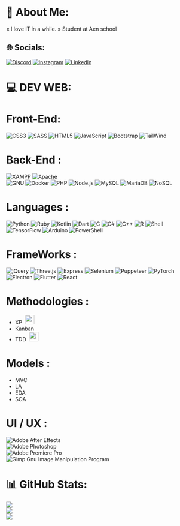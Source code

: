# 💫 About Me:
« I love IT in a while. »
Student at Aen school


## 🌐 Socials:
[![Discord](https://img.shields.io/badge/Discord-%237289DA.svg?logo=discord&logoColor=white)](https://discord.gg/Octave#4663) 
[![Instagram](https://img.shields.io/badge/Instagram-%23E4405F.svg?logo=Instagram&logoColor=white)](https://instagram.com/octave_lapchin) 
[![LinkedIn](https://img.shields.io/badge/LinkedIn-%230077B5.svg?logo=linkedin&logoColor=white)](https://www.linkedin.com/in/octave-lapchin-a88590253/)


# 💻 DEV WEB:

# Front-End:
 ![CSS3](https://img.shields.io/badge/css3-%231572B6.svg?style=for-the-badge&logo=css3&logoColor=white)
 ![SASS](https://img.shields.io/badge/SASS-hotpink.svg?style=for-the-badge&logo=SASS&logoColor=white)
 ![HTML5](https://img.shields.io/badge/html5-%23E34F26.svg?style=for-the-badge&logo=html5&logoColor=white)
 ![JavaScript](https://img.shields.io/badge/javascript-%23323330.svg?style=for-the-badge&logo=javascript&logoColor=%23F7DF1E)
 ![Bootstrap](https://img.shields.io/badge/bootstrap-%23563D7C.svg?style=for-the-badge&logo=bootstrap&logoColor=white)
 ![TailWind](https://img.shields.io/badge/bootstrap-%23563D7C.svg?style=for-the-badge&logo=bootstrap&logoColor=white)
 
 
#    Back-End :
![XAMPP](https://img.shields.io/static/v1?style=for-the-badge&message=XAMPP&color=FB7A24&logo=XAMPP&logoColor=FFFFFF&label=)
![Apache](https://img.shields.io/badge/apache-%23D42029.svg?style=for-the-badge&logo=apache&logoColor=white)  
![GNU](https://img.shields.io/static/v1?style=for-the-badge&message=GNU&color=A42E2B&logo=GNU&logoColor=FFFFFF&label=)
![Docker](https://img.shields.io/badge/docker-%230db7ed.svg?style=for-the-badge&logo=docker&logoColor=white)
 ![PHP](https://img.shields.io/badge/php-%23777BB4.svg?style=for-the-badge&logo=php&logoColor=white)
 ![Node.js](https://img.shields.io/static/v1?style=for-the-badge&message=Node.js&color=339933&logo=Node.js&logoColor=FFFFFF&label=)
 ![MySQL](https://img.shields.io/badge/mysql-%2300f.svg?style=for-the-badge&logo=mysql&logoColor=white)
 ![MariaDB](https://img.shields.io/badge/MariaDB-003545?style=for-the-badge&logo=mariadb&logoColor=white)
 ![NoSQL](https://img.shields.io/badge/NoSql-003545?style=for-the-badge&logo=nosql&logoColor=white)
 
 
#    Languages :
 ![Python](https://img.shields.io/badge/python-3670A0?style=for-the-badge&logo=python&logoColor=ffdd54)
 ![Ruby](https://img.shields.io/static/v1?style=for-the-badge&message=Ruby&color=CC342D&logo=Ruby&logoColor=FFFFFF&label=)
 ![Kotlin](https://img.shields.io/static/v1?style=for-the-badge&message=Kotlin&color=7F52FF&logo=Kotlin&logoColor=FFFFFF&label=)
 ![Dart](https://img.shields.io/static/v1?style=for-the-badge&message=Dart&color=0175C2&logo=Dart&logoColor=FFFFFF&label=)
 ![C](https://img.shields.io/static/v1?style=for-the-badge&message=C&color=222222&logo=C&logoColor=A8B9CC&label=)
![C#](https://img.shields.io/static/v1?style=for-the-badge&message=C+Sharp&color=239120&logo=C+Sharp&logoColor=FFFFFF&label=)
![C++](https://img.shields.io/static/v1?style=for-the-badge&message=C%2B%2B&color=00599C&logo=C%2B%2B&logoColor=FFFFFF&label=)
![R](https://img.shields.io/static/v1?style=for-the-badge&message=R&color=276DC3&logo=R&logoColor=FFFFFF&label=)
 ![Shell](https://img.shields.io/badge/shell_script-%23121011.svg?style=for-the-badge&logo=gnu-bash&logoColor=white)
 ![TensorFlow](https://img.shields.io/badge/TensorFlow-%23FF6F00.svg?style=for-the-badge&logo=TensorFlow&logoColor=white)
 ![Arduino](https://img.shields.io/badge/-Arduino-00979D?style=for-the-badge&logo=Arduino&logoColor=white)
 ![PowerShell](https://img.shields.io/static/v1?style=for-the-badge&message=PowerShell&color=5391FE&logo=PowerShell&logoColor=FFFFFF&label=)
 
 
 #    FrameWorks :
  ![jQuery](https://img.shields.io/static/v1?style=for-the-badge&message=jQuery&color=0769AD&logo=jQuery&logoColor=FFFFFF&label=)
  ![Three.js](https://img.shields.io/static/v1?style=for-the-badge&message=Three.js&color=000000&logo=Three.js&logoColor=FFFFFF&label=)
  ![Express](https://img.shields.io/static/v1?style=for-the-badge&message=Express&color=000000&logo=Express&logoColor=FFFFFF&label=)
  ![Selenium](https://img.shields.io/static/v1?style=for-the-badge&message=Selenium&color=43B02A&logo=Selenium&logoColor=FFFFFF&label=)
  ![Puppeteer](https://img.shields.io/static/v1?style=for-the-badge&message=Puppeteer&color=40B5A4&logo=Puppeteer&logoColor=FFFFFF&label=)
  ![PyTorch](https://img.shields.io/static/v1?style=for-the-badge&message=PyTorch&color=EE4C2C&logo=PyTorch&logoColor=FFFFFF&label=)
  ![Electron](https://img.shields.io/static/v1?style=for-the-badge&message=Electron&color=47848F&logo=Electron&logoColor=FFFFFF&label=)
  ![Flutter](https://img.shields.io/static/v1?style=for-the-badge&message=Flutter&color=02569B&logo=Flutter&logoColor=FFFFFF&label=)
  ![React](https://img.shields.io/static/v1?style=for-the-badge&message=React&color=222222&logo=React&logoColor=61DAFB&label=) 
 
 #    Methodologies :
 - XP &nbsp;<img src='https://cdn1.iconfinder.com/data/icons/project-management-color-line-vol-1/512/EXTEME_PROGRAMMING-512.png' style='height:25px; width:25px;'></img>
 - Kanban
 - TDD &nbsp;<img src='https://2.bp.blogspot.com/-8AAM-g0SQMs/WanOeQXDT5I/AAAAAAAAAKc/bb2PsiQJHoY92WtloRDS9ou7Dw1l6q8PACLcBGAs/s1600/lmbs_testdrivendevelopmentcycle_small.png' style='height:25px; width:25px;'></img>
 
# Models :
- MVC
- LA
- EDA
- SOA

#    UI / UX :
 ![Adobe After Effects](https://img.shields.io/badge/Adobe%20After%20Effects-9999FF.svg?style=for-the-badge&logo=Adobe%20After%20Effects&logoColor=white)  
 ![Adobe Photoshop](https://img.shields.io/badge/adobephotoshop-%2331A8FF.svg?style=for-the-badge&logo=adobephotoshop&logoColor=white)  
 ![Adobe Premiere Pro](https://img.shields.io/badge/Adobe%20Premiere%20Pro-9999FF.svg?style=for-the-badge&logo=Adobe%20Premiere%20Pro&logoColor=white)  
 ![Gimp Gnu Image Manipulation Program](https://img.shields.io/badge/Gimp-657D8B?style=for-the-badge&logo=gimp&logoColor=FFFFFF)  


# 📊 GitHub Stats:
![](https://github-readme-stats.vercel.app/api?username=OctaveLapchin&theme=material-palenight&hide_border=false&include_all_commits=false&count_private=false)<br/>
![](https://github-readme-streak-stats.herokuapp.com/?user=OctaveLapchin&theme=material-palenight&hide_border=false)<br/>
![](https://github-readme-stats.vercel.app/api/top-langs/?username=OctaveLapchin&theme=material-palenight&hide_border=false&include_all_commits=false&count_private=false&layout=compact)

<!-- Proudly created with GPRM ( https://gprm.itsvg.in ) -->
